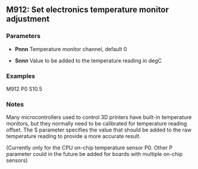 ## M912: Set electronics temperature monitor adjustment

### Parameters

- **Pnnn** Temperature monitor channel, default 0

- **Snnn** Value to be added to the temperature reading in degC

### Examples

M912 P0 S10.5

### Notes

Many microcontrollers used to control 3D printers have built-in temperature monitors, but they normally need to be calibrated for temperature reading offset. The S parameter specifies the value that should be added to the raw temperature reading to provide a more accurate result.

(Currently only for the CPU on-chip temperature sensor P0. Other P parameter could in the future be added for boards with multiple on-chip sensors)

